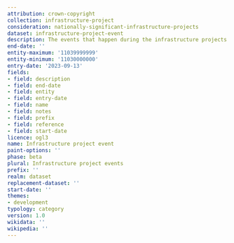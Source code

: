 ```yaml
---
attribution: crown-copyright
collection: infrastructure-project
consideration: nationally-significant-infrastructure-projects
dataset: infrastructure-project-event
description: The events that happen during the infrastructure projects stages
end-date: ''
entity-maximum: '11039999999'
entity-minimum: '11030000000'
entry-date: '2023-09-13'
fields:
- field: description
- field: end-date
- field: entity
- field: entry-date
- field: name
- field: notes
- field: prefix
- field: reference
- field: start-date
licence: ogl3
name: Infrastructure project event
paint-options: ''
phase: beta
plural: Infrastructure project events
prefix: ''
realm: dataset
replacement-dataset: ''
start-date: ''
themes:
- development
typology: category
version: 1.0
wikidata: ''
wikipedia: ''
---
```

